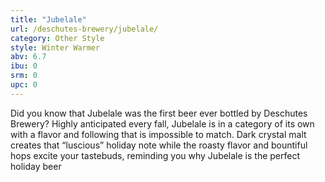 ```yaml
---
title: "Jubelale"
url: /deschutes-brewery/jubelale/
category: Other Style
style: Winter Warmer
abv: 6.7
ibu: 0
srm: 0
upc: 0
---
```

Did you know that Jubelale was the first beer ever bottled by Deschutes Brewery?  Highly anticipated every fall, Jubelale is in a category of its own with a flavor and following that is impossible to match.  Dark crystal malt creates that “luscious” holiday note while the roasty flavor and bountiful hops excite your tastebuds, reminding you why Jubelale is the perfect holiday beer
